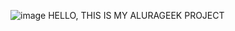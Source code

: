 ![image](https://github.com/sidnyoops/AluraGeek/assets/172324138/47c68fca-3495-464e-a4d2-b3a21261ec3e)
HELLO, THIS IS MY ALURAGEEK PROJECT
